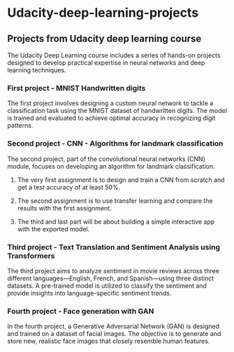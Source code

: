 # Udacity-deep-learning-projects
## Projects from Udacity deep learning course
The Udacity Deep Learning course includes a series of hands-on projects designed to develop practical expertise in neural networks and deep learning techniques.

### First project - MNIST Handwritten digits

The first project involves designing a custom neural network to tackle a classification task using the MNIST dataset of handwritten digits. The model is trained and evaluated to achieve optimal accuracy in recognizing digit patterns.


### Second project - CNN - Algorithms for landmark classification

The second project, part of the convolutional neural networks (CNN) module, focuses on developing an algorithm for landmark classification.

1. The very first assignment is to design and train a CNN from scratch and get a test accuracy of at least 50%.

2. The second assignment is to use transfer learning and compare the results with the first assignment.

3. The third and last part will be about building a simple interactive app with the exported model.


### Third project - Text Translation and Sentiment Analysis using Transformers

The third project aims to analyze sentiment in movie reviews across three different languages—English, French, and Spanish—using three distinct datasets. A pre-trained model is utilized to classify the sentiment and provide insights into language-specific sentiment trends.


### Fourth project - Face generation with GAN

In the fourth project, a Generative Adversarial Network (GAN) is designed and trained on a dataset of facial images. The objective is to generate and store new, realistic face images that closely resemble human features.